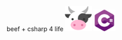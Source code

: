 beef + csharp 4 life
<img src="beef.svg" style="width:12%;" />
<img src="csharp.svg" style="width:10%;" />
